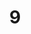 ---
layout: painting
title: 9
image: /images/paintings/mdf/JRB Web 09-min.jpg
dimensions: 370mm x 540mm
media: Acrylic on MDF
group: MDF
---